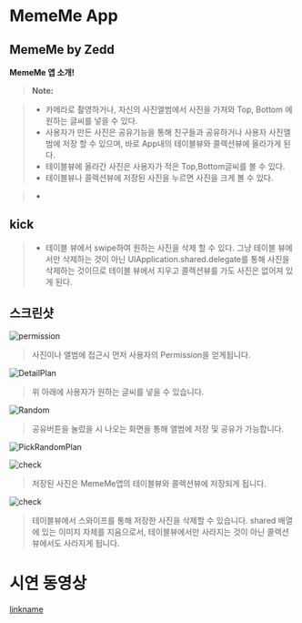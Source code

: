 MemeMe  App
==================

**MemeMe by Zedd**
-------------

**MemeMe 앱 소개!**

> **Note:**

> -  카메라로 촬영하거나,  자신의 사진앨범에서 사진을 가져와 Top, Bottom
> 에 원하는 글씨를 넣을 수 있다. 
> - 사용자가 만든 사진은 공유기능을 통해 친구들과 공유하거나 사용자 사진앨범에 저장 할 수 있으며, 바로 App내의 테이블뷰와 콜렉션뷰에 올라가게 된다.
> - 테이블뷰에 올라간 사진은  사용자가 적은 Top,Bottom글씨를 볼 수 있다. 
> - 테이블뷰나 콜렉션뷰에 저장된 사진을 누르면 사진을 크게 볼 수 있다. 


> -

**kick**
--------

> - 테이블 뷰에서 swipe하여 원하는 사진을 삭제 할 수 있다. 그냥 테이블 뷰에서만 삭제하는 것이 아닌 UIApplication.shared.delegate를 통해 사진을 삭제하는 것이므로 테이블 뷰에서 지우고 콜렉션뷰를 가도 사진은 없어져 있게 된다. 

**스크린샷**
---

![permission](./image/permission.jpeg)

> 사진이나 앨범에 접근시 먼저 사용자의 Permission을 얻게됩니다.

![DetailPlan](./image/create.jpeg)

> 위 아래에 사용자가 원하는 글씨를 넣을 수 있습니다.  

![Random](./image/save.jpeg)

> 공유버튼을 눌렀을 시 나오는 화면을 통해 앨범에 저장 및 공유가 가능합니다. 

![PickRandomPlan](./image/table.jpeg)

![check](./image/collection.jpeg)

> 저장된 사진은 MemeMe앱의 테이블뷰와 콜렉션뷰에 저장되게 됩니다. 

![check](./image/delete.jpeg)

> 테이블뷰에서 스와이프를 통해 저장한 사진을 삭제할 수 있습니다. shared 배열에 있는 이미지 자체를 지움으로서, 테이블뷰에서만 사라지는 것이 아닌 콜렉션뷰에서도 사라지게 됩니다. 

**시연 동영상**
==========

[linkname](https://youtu.be/VS6jJJBBWEo)

